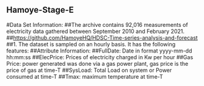 ## Hamoye-Stage-E
#Data Set Information:
##The archive contains 92,016 measurements of electricity data gathered between September 2010 and February 2021.
##https://github.com/HamoyeHQ/HDSC-Time-series-analysis-and-forecast
##1. The dataset is sampled on an hourly basis. It has the following features:
##Attribute Information:
##FullDate: Date in format yyyy-mm-dd  hh:mm:ss
##ElecPrice: Prices of electricity charged in Kw per hour
##Gas Price: power generated was done via a gas power plant, gas price is the price of gas at time-T
##SysLoad: Total Load on system or Power consumed at time-T 
##Tmax: maximum temperature at time-T

